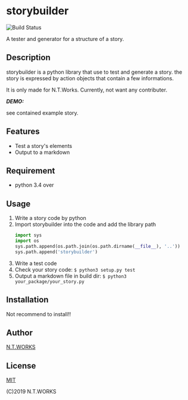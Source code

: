 # storybuilder
![Build Status](https://travis-ci.org/nagisc007/storybuilder.svg?branch=master)

A tester and generator for a structure of a story.

## Description

storybuilder is a python library that use to test and generate a story.
the story is expressed by action objects that contain a few informations.

It is only made for N.T.Works. Currently, not want any contributer.

***DEMO:***

see contained example story.

## Features

- Test a story's elements
- Output to a markdown

## Requirement

- python 3.4 over

## Usage

1. Write a story code by python
1. Import storybuilder into the code and add the library path
    ```python
    import sys
    import os
    sys.path.append(os.path.join(os.path.dirname(__file__), '..'))
    sys.path.append('storybuilder')
    ```
1. Write a test code
1. Check your story code: ``$ python3 setup.py test``
1. Output a markdown file in build dir: ``$ python3 your_package/your_story.py``

## Installation

Not recommend to install!!

## Author

[N.T.WORKS](https://twitter.com/nagi_tter)

## License

[MIT](http://b4b4r07.mit-license.org)


(C)2019 N.T.WORKS

